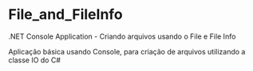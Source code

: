 # File_and_FileInfo
.NET Console Application - Criando arquivos usando o File e File Info

Aplicação básica usando Console, para criação de arquivos utilizando a classe IO do C#
